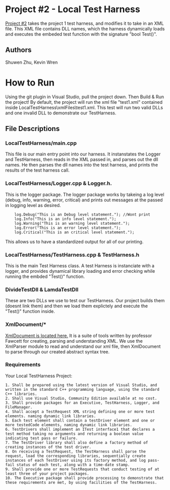 # Project #2 - Local Test Harness
[Project #2](https://ecs.syr.edu/faculty/fawcett/handouts/CSE687-OnLine/SynchronousLectures/Project2.htm) takes the project 1 test harness, and modifies it to take in an XML file. This XML file contains DLL names, which the harness dynamically loads and executes the embeded test function with the signature "bool Test()". 

## Authors
Shuwen Zhu, Kevin Wren

# How to Run
Using the git plugin in Visual Studio, pull the project down.
Then Build & Run the project! By default, the project will run the xml file "test1.xml" contained inside LocalTestHarness\xmlFiles\test1.xml. This test will run two valid DLLs and one invalid DLL to demonstrate our TestHarness.

## File Descriptions

### LocalTestHarness/main.cpp
This file is our main entry point into our harness. It instanstates the Logger and TestHarness, then reads in the XML passed in, and parses out the dll names. He then parses the dll names into the test harness, and prints the results of the test harness call.

### LocalTestHarness/Logger.cpp & Logger.h.
This is the logger package. The logger package works by takeing a log level (debug, info, warning, error, critical) and prints out messages at the passed in logging level as desired.

```	Logger log(info);
	log.Debug("This is an Debug level statement."); //Wont print
	log.Info("This is an info level statement.");
	log.Warning("This is an warning level statement.");
	log.Error("This is an error level statement.");
	log.Critical("This is an critical level statement.");
```

This allows us to have a standardized output for all of our printing.

### LocalTestHarness/TestHarness.cpp & TestHarness.h

This is the main Test Harness class. A test Harness is instanciate with a logger, and provides dynamical library loading and error checking while running the embded "Test()" function.

### DivideTestDll & LamdaTestDll
These are two DLLs we use to test our TestHarness. Our project builds them (doesnt link them) and then we load them explictely and execute the "Test()" function inside.

### XmlDocument/*
[XmlDocument is located here.](https://ecs.syr.edu/faculty/fawcett/handouts/CSE687-OnLine/Repository/XmlDocument/) It is a suite of tools written by professor Fawcett for creating, parsing and understanding XML. We use the XmlParser module to read and understand our xml file, then XmlDocument to parse through our created abstract syntax tree.

### Requirements
Your Local TestHarness Project:

    1. Shall be prepared using the latest version of Visual Studio, and written in the standard C++ programming language, using the standard C++ libraries.
    2. Shall use Visual Studio, Community Edition available at no cost.
    3. Shall provide packages for an Executive, TestHarness, Logger, and FileManager.
    4. Shall accept a TestRequest XML string defining one or more test elements. naming dynamic link libraries.
    5. Each test element shall contain a testDriver element and one or more testedCode elements, naming dynamic link libraries.
    6. TestDrivers shall implement an ITest interface1 that declares a test method taking no arguments and returning a boolean value indicating test pass or failure.
    7. The TestDriver library shall also define a factory method of creating instances of the test driver.
    8. On receiving a TestRequest, the TestHarness shall parse the request, load the corresponding libraries, sequentially create instances of each TestDriver using its factory method, and log pass-fail status of each test, along with a time-date stamp.
    9. Shall provide one or more TestRequests that conduct testing of at least three of your project packages.
    10. The Executive package shall provide processing to demonstrate that these requirements are met, by using facilities of the TestHarness.
